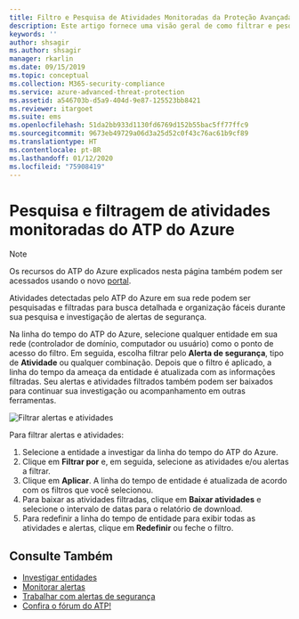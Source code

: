 ```yaml
---
title: Filtro e Pesquisa de Atividades Monitoradas da Proteção Avançada contra Ameaças do Azure | Microsoft Docs
description: Este artigo fornece uma visão geral de como filtrar e pesquisar atividades monitoradas usando o ATP do Azure.
keywords: ''
author: shsagir
ms.author: shsagir
manager: rkarlin
ms.date: 09/15/2019
ms.topic: conceptual
ms.collection: M365-security-compliance
ms.service: azure-advanced-threat-protection
ms.assetid: a546703b-d5a9-404d-9e87-125523bb8421
ms.reviewer: itargoet
ms.suite: ems
ms.openlocfilehash: 51da2bb933d1130fd6769d152b55bac5ff77ffc9
ms.sourcegitcommit: 9673eb49729a06d3a25d52c0f43c76ac61b9cf89
ms.translationtype: HT
ms.contentlocale: pt-BR
ms.lasthandoff: 01/12/2020
ms.locfileid: "75908419"
---
```

# <a name="azure-atp-monitored-activities-search-and-filter"></a>Pesquisa e filtragem de atividades monitoradas do ATP do Azure 

> [!NOTE]
> Os recursos do ATP do Azure explicados nesta página também podem ser acessados usando o novo [portal](https://portal.cloudappsecurity.com).

Atividades detectadas pelo ATP do Azure em sua rede podem ser pesquisadas e filtradas para busca detalhada e organização fáceis durante sua pesquisa e investigação de alertas de segurança.  

Na linha do tempo do ATP do Azure, selecione qualquer entidade em sua rede (controlador de domínio, computador ou usuário) como o ponto de acesso do filtro. Em seguida, escolha filtrar pelo **Alerta de segurança**, tipo de **Atividade** ou qualquer combinação. Depois que o filtro é aplicado, a linha do tempo da ameaça da entidade é atualizada com as informações filtradas. Seu alertas e atividades filtrados também podem ser baixados para continuar sua investigação ou acompanhamento em outras ferramentas. 

![Filtrar alertas e atividades](./media/activities-filter.png)

Para filtrar alertas e atividades:
 1. Selecione a entidade a investigar da linha do tempo do ATP do Azure. 
 2. Clique em **Filtrar por** e, em seguida, selecione as atividades e/ou alertas a filtrar. 
 3. Clique em **Aplicar**. A linha do tempo de entidade é atualizada de acordo com os filtros que você selecionou. 
 4. Para baixar as atividades filtradas, clique em **Baixar atividades** e selecione o intervalo de datas para o relatório de download. 
 5. Para redefinir a linha do tempo de entidade para exibir todas as atividades e alertas, clique em **Redefinir** ou feche o filtro. 


## <a name="see-also"></a>Consulte Também
- [Investigar entidades](investigate-entity.md)
- [Monitorar alertas](monitoring-alerts.md)
- [Trabalhar com alertas de segurança](working-with-suspicious-activities.md)
- [Confira o fórum do ATP!](https://aka.ms/azureatpcommunity)
